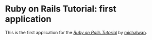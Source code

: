 # Ruby on Rails Tutorial: first application

This is the first application for the
[*Ruby on Rails Tutorial*](http://railstutorial.org/)
by [michalwan](http://michalwan.com/).


